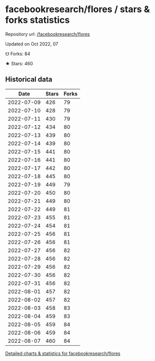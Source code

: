# facebookresearch/flores / stars & forks statistics

Repository url: [/facebookresearch/flores](https://github.com/facebookresearch/flores)

Updated on Oct 2022, 07

☋ Forks: 84

★ Stars: 460

## Historical data
| Date | Stars | Forks |
|------|-------|-------|
| 2022-07-09 | 426 | 79 | 
| 2022-07-10 | 428 | 79 | 
| 2022-07-11 | 430 | 79 | 
| 2022-07-12 | 434 | 80 | 
| 2022-07-13 | 439 | 80 | 
| 2022-07-14 | 439 | 80 | 
| 2022-07-15 | 441 | 80 | 
| 2022-07-16 | 441 | 80 | 
| 2022-07-17 | 442 | 80 | 
| 2022-07-18 | 445 | 80 | 
| 2022-07-19 | 449 | 79 | 
| 2022-07-20 | 450 | 80 | 
| 2022-07-21 | 449 | 80 | 
| 2022-07-22 | 449 | 81 | 
| 2022-07-23 | 455 | 81 | 
| 2022-07-24 | 454 | 81 | 
| 2022-07-25 | 456 | 81 | 
| 2022-07-26 | 456 | 81 | 
| 2022-07-27 | 456 | 82 | 
| 2022-07-28 | 456 | 82 | 
| 2022-07-29 | 456 | 82 | 
| 2022-07-30 | 456 | 82 | 
| 2022-07-31 | 456 | 82 | 
| 2022-08-01 | 457 | 82 | 
| 2022-08-02 | 457 | 82 | 
| 2022-08-03 | 458 | 83 | 
| 2022-08-04 | 459 | 83 | 
| 2022-08-05 | 459 | 84 | 
| 2022-08-06 | 459 | 84 | 
| 2022-08-07 | 460 | 84 | 


[Detailed charts & statistics for facebookresearch/flores](https://reviewgithub.com/rep/facebookresearch/flores)
